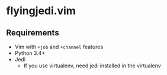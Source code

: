 # flyingjedi.vim

## Requirements

- Vim with `+job` and `+channel` features
- Python 3.4+
- Jedi
    - If you use virtualenv, need jedi installed in the virtualenv
